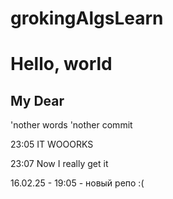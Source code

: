 # grokingAlgsLearn

# Hello, world
## My Dear

'nother words
'nother commit

23:05 IT WOOORKS

23:07 Now I really get it

16.02.25 - 19:05 - новый репо :(